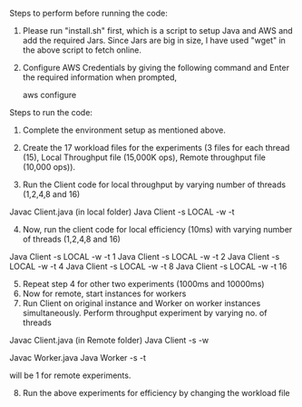 Steps to perform before running the code:

1. Please run "install.sh" first, which is a script to setup Java and AWS and add the required Jars. 
   Since Jars are big in size, I have used "wget" in the above script to fetch online.

2. Configure AWS Credentials by giving the following command and Enter the required information when prompted,

	aws configure
	
Steps to run the code:

1.	Complete the environment setup as mentioned above.

2.	Create the 17 workload files for the experiments (3 files for each thread (15), Local Throughput file (15,000K ops), Remote throughput file (10,000 ops)).

3.	Run the Client code for local throughput by varying number of threads (1,2,4,8 and 16)

Javac Client.java (in local folder)
Java Client -s LOCAL -w <WORKLOAD FILE> -t <THREADS> 

4.	Now, run the client code for local efficiency (10ms) with varying number of threads (1,2,4,8 and 16)

Java Client -s LOCAL -w <WORKLOAD FILE for Efficiency> -t 1
Java Client -s LOCAL -w <WORKLOAD FILE for Efficiency> -t 2
Java Client -s LOCAL -w <WORKLOAD FILE for Efficiency> -t 4
Java Client -s LOCAL -w <WORKLOAD FILE for Efficiency> -t 8 
Java Client -s LOCAL -w <WORKLOAD FILE for Efficiency> -t 16

5.	Repeat step 4 for other two experiments (1000ms and 10000ms)
6.	Now for remote, start instances for workers
7.	Run Client on original instance and Worker on worker instances simultaneously. Perform throughput experiment by varying no. of threads 

Javac Client.java (in Remote folder)
Java Client -s <QNAME> -w<WORKLOAD FILE>

Javac Worker.java
Java Worker -s <QNAME> -t <THREADS>

<THREADS> will be 1 for remote experiments.

8.	Run the above experiments for efficiency by changing the workload file




